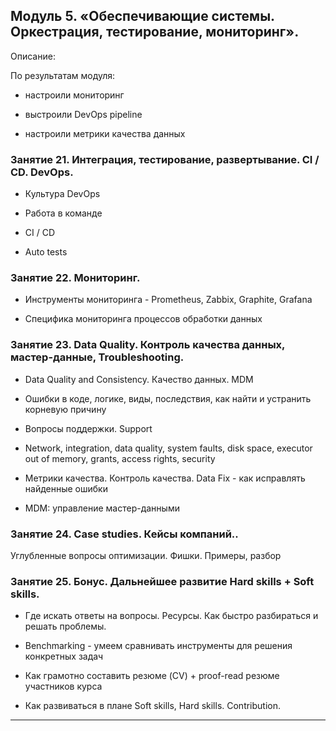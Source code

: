 ## Модуль 5. «Обеспечивающие системы. Оркестрация, тестирование, мониторинг».

Описание:

По результатам модуля:

- настроили мониторинг

- выстроили DevOps pipeline

- настроили метрики качества данных


### Занятие 21. Интеграция, тестирование, развертывание. CI / CD. DevOps.

- Культура DevOps

- Работа в команде

- CI / CD

- Auto tests


### Занятие 22. Мониторинг.

- Инструменты мониторинга - Prometheus, Zabbix, Graphite, Grafana

- Специфика мониторинга процессов обработки данных


### Занятие 23. Data Quality. Контроль качества данных, мастер-данные, Troubleshooting.

- Data Quality and Consistency. Качество данных. MDM

- Ошибки в коде, логике, виды, последствия, как найти и устранить корневую причину

- Вопросы поддержки. Support

- Network, integration, data quality, system faults, disk space, executor out of memory, grants, access rights, security

- Метрики качества. Контроль качества. Data Fix - как исправлять найденные ошибки

- MDM: управление мастер-данными


### Занятие 24. Case studies. Кейсы компаний..

Углубленные вопросы оптимизации. Фишки. Примеры, разбор


### Занятие 25. Бонус. Дальнейшее развитие Hard skills + Soft skills.

- Где искать ответы на вопросы. Ресурсы. Как быстро разбираться и решать проблемы.

- Benchmarking - умеем сравнивать инструменты для решения конкретных задач

- Как грамотно составить резюме (CV) + proof-read резюме участников курса

- Как развиваться в плане Soft skills, Hard skills. Contribution.

_____________________________